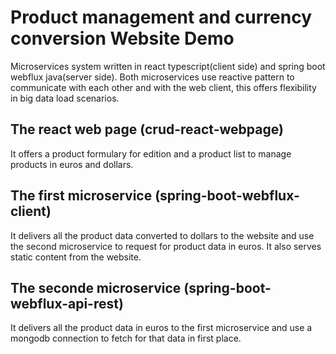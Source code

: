 # Product management and currency conversion Website Demo

Microservices system written in react typescript(client side) and spring boot webflux java(server side).
Both microservices use reactive pattern to communicate with each other and with the web client, this offers flexibility in big data load scenarios.

## The react web page (crud-react-webpage)
It offers a product formulary for edition and a product list to manage products in euros and dollars.
## The first microservice (spring-boot-webflux-client)
It delivers all the product data converted to dollars to the website and use the second
microservice to request for product data in euros. It also serves static content from the website.
## The seconde microservice (spring-boot-webflux-api-rest)
It delivers all the product data in euros to the first microservice and use a mongodb connection to fetch for that data in first place.
